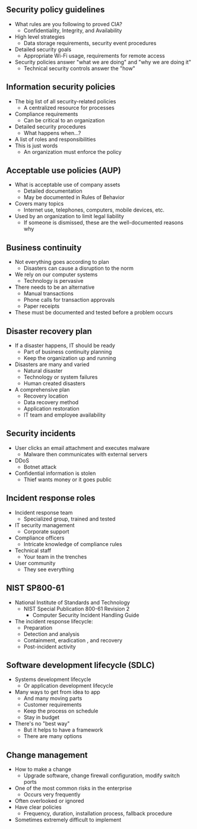 ## Security policy guidelines
- What rules are you following to proved CIA?
	- Confidentiality, Integrity, and Availability
- High level strategies
	- Data storage requirements, security event procedures
- Detailed security goals
	- Appropriate Wi-Fi usage, requirements for remote access
- Security policies answer "what we are doing" and "why we are doing it"
	- Technical security controls answer the "how"
## Information security policies
- The big list of all security-related policies
	- A centralized resource for processes
- Compliance requirements
	- Can be critical to an organization
- Detailed security procedures
	- What happens when...?
- A list of roles and responsibilities
- This is just words
	- An organization must enforce the policy
## Acceptable use policies (AUP)
- What is acceptable use of company assets
	- Detailed documentation
	- May be documented in Rules of Behavior
- Covers many topics
	- Internet use, telephones, computers, mobile devices, etc.
- Used by an organization to limit legal liability
	- If someone is dismissed, these are the well-documented reasons why
## Business continuity
- Not everything goes according to plan
	- Disasters can cause a disruption to the norm
- We rely on our computer systems
	- Technology is pervasive
- There needs to be an alternative
	- Manual transactions
	- Phone calls for transaction approvals
	- Paper receipts
- These must be documented and tested before a problem occurs
## Disaster recovery plan
- If a disaster happens, IT should be ready
	- Part of business continuity planning
	- Keep the organization up and running
- Disasters are many and varied
	- Natural disaster
	- Technology or system failures
	- Human created disasters
- A comprehensive plan
	- Recovery location
	- Data recovery method
	- Application restoration
	- IT team and employee availability
## Security incidents
- User clicks an email attachment and executes malware
	- Malware then communicates with external servers
- DDoS
	- Botnet attack
- Confidential information is stolen
	- Thief wants money or it goes public
## Incident response roles
- Incident response team
	- Specialized group, trained and tested
- IT security management
	- Corporate support
- Compliance officers
	- Intricate knowledge of compliance rules
- Technical staff
	- Your team in the trenches
- User community
	- They see everything
## NIST SP800-61
- National Institute of Standards and Technology
	- NIST Special Publication 800-61 Revision 2
		- Computer Security Incident Handling Guide
- The incident response lifecycle:
	- Preparation
	- Detection and analysis
	- Containment, eradication , and recovery
	- Post-incident activity
## Software development lifecycle (SDLC)
- Systems development lifecycle
	- Or application development lifecycle
- Many ways to get from idea to app
	- And many moving parts
	- Customer requirements
	- Keep the process on schedule
	- Stay in budget
- There's no "best way"
	- But it helps to have a framework
	- There are many options
## Change management
- How to make a change
	- Upgrade software, change firewall configuration, modify switch ports
- One of the most common risks in the enterprise
	- Occurs very frequently
- Often overlooked or ignored
- Have clear policies
	- Frequency, duration, installation process, fallback procedure
- Sometimes extremely difficult to implement
